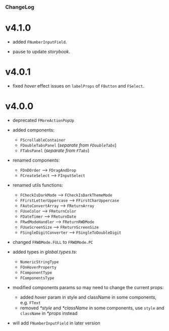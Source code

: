 ### ChangeLog

# v4.1.0

- added `FNumberInputField`.

- pause to update _storybook_.

# v4.0.1

- fixed _hover_ effect issues on `labelProps` of `FButton` and `FSelect`.

# v4.0.0

- deprecated `FMoreActionPopUp`

- added components:

  - `FScrollableContainer`
  - `FDoubleTabsPanel` (_separate from `FDoubleTabs`_)
  - `FTabsPanel` (_separate from `FTabs`_)

- renamed components:

  - `FDnDOrder` --> `FDragAndDrop`
  - `FCreateSelect` --> `FInputSelect`

- renamed utils functions:

  - `FCheckIsDarkMode` --> `FCheckIsDarkThemeMode`
  - `FFirstLetterUppercase` --> `FFirstCharUppercase`
  - `FAutoConvertArray` --> `FReturnArray`
  - `FUseColor` --> `FReturnColor`
  - `FDateTimer` --> `FReturnDate`
  - `FRwdModeHandler` --> `FReturnRWDMode`
  - `FUseScreenSize` --> `FReturnScreenSize`
  - `FSingleDigitConverter` --> `FSingleToDoubleDigit`

- changed `FRWDMode.FULL` to `FRWDMode.PC`

- added types in _global.types.ts_:

  - `NumericStringType`
  - `FOnHoverProperty`
  - `FComponentType`
  - `FComponentsType`

- modified components params so may need to change the current props:

  - added _hover_ param in style and className in some components, e.g. `FText`
  - removed _\*style_ and _\*className_ in some components,
    use `style` and `className` in _\*props_ instead

- will add `FNumberInputField` in later version
